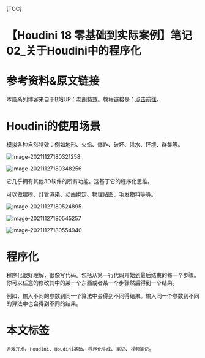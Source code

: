 [TOC]

# 【Houdini 18 零基础到实际案例】笔记 02_关于Houdini中的程序化

# 参考资料&原文链接

本篇系列博客来自于B站UP：[老胡特效](https://space.bilibili.com/324928136)。教程链接是：[点击前往](https://www.bilibili.com/video/BV1Hi4y187Ww)。

# Houdini的使用场景

模拟各种自然特效：例如地形、火焰、爆炸、破坏、洪水、环境、群集等。

![image-20211127180321258](https://sin998-blog-image.oss-cn-beijing.aliyuncs.com/images/202111271803664.png)

![image-20211127180348256](https://sin998-blog-image.oss-cn-beijing.aliyuncs.com/images/202111271803570.png)

它几乎拥有其他3D软件的所有功能。这基于它的程序化思维。

可以做建模、灯管渲染、动画绑定、物理贴图、毛发物料等等。

![image-20211127180524895](https://sin998-blog-image.oss-cn-beijing.aliyuncs.com/images/202111271805298.png)

![image-20211127180545257](https://sin998-blog-image.oss-cn-beijing.aliyuncs.com/images/202111271805240.png)

![image-20211127180554940](https://sin998-blog-image.oss-cn-beijing.aliyuncs.com/images/202111271805932.png)

# 程序化

程序化很好理解，很像写代码。包括从第一行代码开始到最后结束的每一个步骤。你可以任意的修改其中的某一个东西或者某一个步骤然后得到一个结果。

例如，输入不同的参数到同一个算法中会得到不同得结果。输入同一个参数到不同的算法中也会得到不同的结果。

# 本文标签

`游戏开发`、`Houdini`、`Houdini基础`、`程序化生成`、`笔记`、`视频笔记`。
